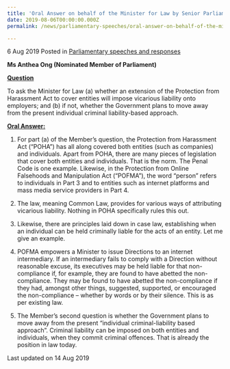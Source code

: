 ```yaml
---
title: 'Oral Answer on behalf of the Minister for Law by Senior Parliamentary Secretary for Home Affairs, Ms Sun Xueling, to Parliamentary Question on the Protection from Harassment Act'
date: 2019-08-06T00:00:00.000Z
permalink: /news/parliamentary-speeches/oral-answer-on-behalf-of-the-minister-for-law-by-sps-for-home-affairs-sun-xueling-pq-poha/

---
```




6 Aug 2019 Posted in [Parliamentary speeches and responses](/news/parliamentary-speeches) 

**Ms Anthea Ong (Nominated Member of Parliament)**

**<u>Question</u>**

To ask the Minister for Law (a) whether an extension of the Protection from Harassment Act to cover entities will impose vicarious liability onto employers; and (b) if not, whether the Government plans to move away from the present individual criminal liability-based approach.



**<u>Oral Answer: </u>**

1. For part (a) of the Member’s question, the  Protection from Harassment Act (“POHA”) has all along covered both entities (such as companies) and individuals. Apart from POHA, there are many pieces of legislation that cover both entities and individuals. That is the norm. The Penal Code is one example. Likewise, in the Protection from Online Falsehoods and Manipulation Act (“POFMA”), the word “person” refers to individuals in Part 3 and to entities such as internet platforms and mass media service providers in Part 4.
 
2. The law, meaning Common Law, provides for various ways of attributing vicarious liability. Nothing in POHA specifically rules this out.
 
3. Likewise, there are principles laid down in case law, establishing when an individual can be held criminally liable for the acts of an entity. Let me give an example.
 
4. POFMA empowers a Minister to issue Directions to an internet intermediary. If an intermediary fails to comply with a Direction without reasonable excuse, its executives may be held liable for that non-compliance if, for example, they are found to have abetted the non-compliance. They may be found to have abetted the non-compliance if they had, amongst other things, suggested, supported, or encouraged the non-compliance – whether by words or by their silence. This is as per existing law.
 
5. The Member’s second question is whether the Government plans to move away from the present “individual criminal-liability based approach”. Criminal liability can be imposed on both entities and individuals, when they commit criminal offences. That is already the position in law today.   


<p class="right-side-updated">Last updated on 14 Aug 2019</p> 

